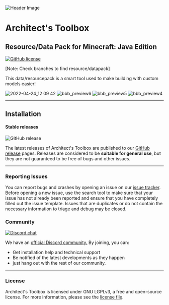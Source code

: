 ![Header Image](https://cdn.discordapp.com/attachments/826689002697654273/978093240098115595/Logo_Big.png)

# Architect's Toolbox
## Resource/Data Pack for Minecraft: Java Edition

[![GitHub license](https://img.shields.io/badge/license-LGPL--3.0-orange)](https://opensource.org/licenses/lgpl-3.0.html)

[Note: Check branches to find resource/datapack]

This data/resourcepack is a smart tool used to make building with custom models easier!

![2022-04-24_12 09 42](https://user-images.githubusercontent.com/26262092/165000009-fb30cef2-c4d2-47a3-ad37-fe5e4602cc02.png)
![bbb_preview6](https://user-images.githubusercontent.com/26262092/165000025-05344623-58e2-4747-952d-645a8a013480.png)
![bbb_preview5](https://user-images.githubusercontent.com/26262092/165000028-3994acd1-1965-4217-a3d1-54c601168d5d.png)
![bbb_preview4](https://user-images.githubusercontent.com/26262092/165000030-3b4b5d4a-2a0e-4512-9065-18907a4615d1.png)

---

## Installation

#### Stable releases

![GitHub release](https://img.shields.io/github/v/release/LunarEclipseStudios/Architects-Toolbox)

The latest releases of Architect's Toolbox are published to our [GitHub release](https://github.com/Bret06/Architects-Toolbox/releases) pages. 
Releases are considered to be **suitable for general use**, but they are not guaranteed to be free of bugs and other issues.

---

### Reporting Issues

You can report bugs and crashes by opening an issue on our [issue tracker](https://github.com/LunarEclipseStudios/Architects-Toolbox/issues).
Before opening a new issue, use the search tool to make sure that your issue has not already been reported and ensure
that you have completely filled out the issue template. Issues that are duplicates or do not contain the necessary
information to triage and debug may be closed. 

### Community
[![Discord chat](https://img.shields.io/badge/chat%20on-discord-7289DA?logo=discord&logoColor=white)](https://discord.gg/RmMtqxJJgH)

We have an [official Discord community.](https://discord.gg/RmMtqxJJgH) By joining, you can:
- Get installation help and technical support
- Be notified of the latest developments as they happen
- just hang out with the rest of our community.

---
### License

Architect's Toolbox is licensed under GNU LGPLv3, a free and open-source license. For more information, please see the
[license file](https://github.com/LunarEclipseStudios/Architects-Toolbox/blob/main/LICENSE.txt).

